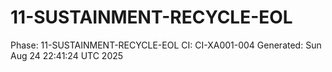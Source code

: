 # 11-SUSTAINMENT-RECYCLE-EOL
Phase: 11-SUSTAINMENT-RECYCLE-EOL
CI: CI-XA001-004
Generated: Sun Aug 24 22:41:24 UTC 2025
